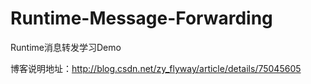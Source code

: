 # Runtime-Message-Forwarding

Runtime消息转发学习Demo

博客说明地址：http://blog.csdn.net/zy_flyway/article/details/75045605
